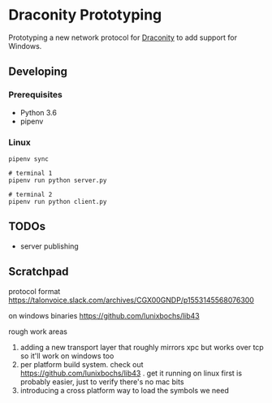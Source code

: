 Draconity Prototyping
=====================

Prototyping a new network protocol for [Draconity](https://github.com/talonvoice/draconity) to add support for Windows.

## Developing

### Prerequisites

* Python 3.6
* pipenv

### Linux

```
pipenv sync

# terminal 1
pipenv run python server.py

# terminal 2
pipenv run python client.py
```

## TODOs

* server publishing

## Scratchpad

protocol format
https://talonvoice.slack.com/archives/CGX00GNDP/p1553145568076300

on windows binaries
https://github.com/lunixbochs/lib43

rough work areas
1. adding a new transport layer that roughly mirrors xpc but works over tcp so it'll work on windows too
2. per platform build system. check out https://github.com/lunixbochs/lib43 . get it running on linux first is probably easier, just to verify there's no mac bits
3. introducing a cross platform way to load the symbols we need

